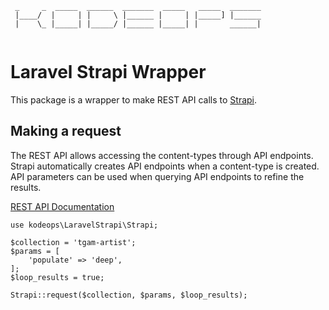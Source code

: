```
 _     _  _____  ______  _______  _____   _____  _______
 |____/  |     | |     \ |______ |     | |_____] |______
 |    \_ |_____| |_____/ |______ |_____| |       ______|
 
```
 

# Laravel Strapi Wrapper

This package is a wrapper to make REST API calls to [Strapi](https://docs.strapi.io/developer-docs/latest/getting-started/introduction.html).

## Making a request

The REST API allows accessing the content-types through API endpoints. Strapi automatically creates API endpoints when a content-type is created. API parameters can be used when querying API endpoints to refine the results.

[REST API Documentation](https://docs.strapi.io/developer-docs/latest/developer-resources/database-apis-reference/rest-api.html)

```
use kodeops\LaravelStrapi\Strapi;

$collection = 'tgam-artist';
$params = [
    'populate' => 'deep',
];
$loop_results = true;

Strapi::request($collection, $params, $loop_results);
```

